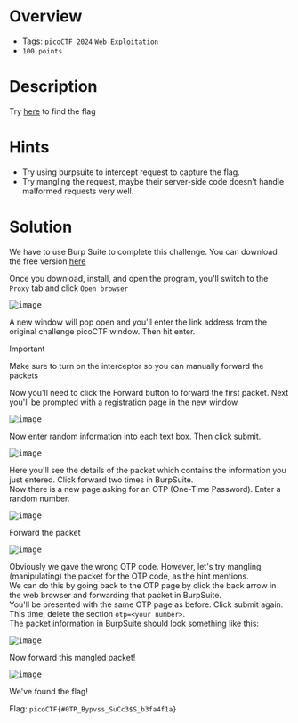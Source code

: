 # Overview
- Tags: `picoCTF 2024` `Web Exploitation`
- `100 points`

# Description
Try [here](http://titan.picoctf.net:53784/) to find the flag

# Hints
* Try using burpsuite to intercept request to capture the flag.
* Try mangling the request, maybe their server-side code doesn't handle malformed requests very well.

# Solution
We have to use Burp Suite to complete this challenge. You can download the free version [here](https://portswigger.net/burp/communitydownload)

Once you download, install, and open the program, you'll switch to the `Proxy` tab and click `Open browser`

<kbd>![image](https://github.com/Bsnookie9/picoCTF-2024-WriteUps/assets/106827110/33be7a1d-e57d-461b-839d-b1674b1bd733)</kbd>

A new window will pop open and you'll enter the link address from the original challenge picoCTF window. Then hit enter.

> [!IMPORTANT]
> Make sure to turn on the interceptor so you can manually forward the packets

Now you'll need to click the Forward button to forward the first packet. Next you'll be prompted with a registration page in the new window

<kbd>![image](https://github.com/Bsnookie9/picoCTF-2024-WriteUps/assets/106827110/6fb07bfa-db3a-4027-90db-4631556d987a)</kbd>

Now enter random information into each text box. Then click submit.

<kbd>![image](https://github.com/Bsnookie9/picoCTF-2024-WriteUps/assets/106827110/18a638d6-0d3f-40e6-9084-5e098ae8c2f8)</kbd>

Here you'll see the details of the packet which contains the information you just entered. Click forward two times in BurpSuite.  
Now there is a new page asking for an OTP (One-Time Password). Enter a random number.

<kbd>![image](https://github.com/Bsnookie9/picoCTF-2024-WriteUps/assets/106827110/f4e6afb2-754d-4405-9e26-6e294ac95e6f)</kbd>

Forward the packet

<kbd>![image](https://github.com/Bsnookie9/picoCTF-2024-WriteUps/assets/106827110/54b0cb34-4c9e-4812-a792-bb45e0471d51)</kbd>

Obviously we gave the wrong OTP code. However, let's try mangling (manipulating) the packet for the OTP code, as the hint mentions.  
We can do this by going back to the OTP page by click the back arrow in the web browser and forwarding that packet in BurpSuite.  
You'll be presented with the same OTP page as before. Click submit again. This time, delete the section `otp=<your number>`.  
The packet information in BurpSuite should look something like this:

<kbd>![image](https://github.com/Bsnookie9/picoCTF-2024-WriteUps/assets/106827110/7bc1ece5-5b9c-43de-a1bb-b1fd4901d886)</kbd>

Now forward this mangled packet!

<kbd>![image](https://github.com/Bsnookie9/picoCTF-2024-WriteUps/assets/106827110/5522dd45-514d-40f0-b9d5-9d63ab231493)</kbd>

We've found the flag!

Flag: `picoCTF{#0TP_Bypvss_SuCc3$S_b3fa4f1a}`




